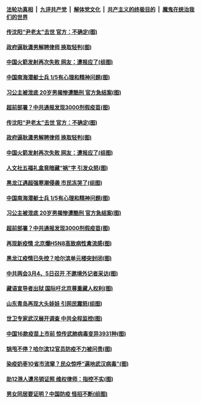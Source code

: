 

####  [法轮功真相](../../../../basic/blob/master/README.md?t=02030031) &nbsp;|&nbsp; [九评共产党](../../../../9ping.md/blob/master/README.md?t=02030031) &nbsp;|&nbsp; [解体党文化](../../../../jtdwh.md/blob/master/README.md?t=02030031)  &nbsp;|&nbsp; [共产主义的终极目的](../../../../gczydzjmd.md/blob/master/README.md?t=02030031) &nbsp;|&nbsp; [魔鬼在统治我们的世界](../../../../mgztzwmdsj.md/blob/master/README.md?t=02030031) 

#### [传沈阳“尹老太”去世 官方：不确定(图)](../pages/p1/961206.md?t=02030031) 

#### [政府逼耿潇男解聘律师 换取轻判(图)](../pages/p1/961199.md?t=02030031) 

#### [中国火箭发射再次失败 网友：遭报应了(组图)](../pages/p1/961162.md?t=02030031) 

#### [中国南海潜艇士兵 1/5有心理和精神问题(图)](../pages/p1/961114.md?t=02030031) 

#### [习公主被泄底 20岁男揭惨遭酷刑 官方急结案(图)](../pages/p1/961104.md?t=02030031) 

#### [超前部署？中共通报发现3000剂假疫苗(图)](../pages/p1/961067.md?t=02030031) 

#### [传沈阳“尹老太”去世 官方：不确定(图)](../pages/p1/961206.md?t=02030031) 

#### [政府逼耿潇男解聘律师 换取轻判(图)](../pages/p1/961199.md?t=02030031) 

#### [中国火箭发射再次失败 网友：遭报应了(组图)](../pages/p1/961162.md?t=02030031) 

#### [人文社五福礼盒竟暗藏“祸”字 引发众怒(图)](../pages/p1/961171.md?t=02030031) 


#### [黑龙江遇超强寒潮侵袭 市民冻哭了(组图)](../pages/p1/961129.md?t=02030031) 

#### [中国南海潜艇士兵 1/5有心理和精神问题(图)](../pages/p1/961114.md?t=02030031) 

#### [习公主被泄底 20岁男揭惨遭酷刑 官方急结案(图)](../pages/p1/961104.md?t=02030031) 

#### [超前部署？中共通报发现3000剂假疫苗(图)](../pages/p1/961067.md?t=02030031) 

#### [再现新疫情 北京爆H5N8高致病性禽流感(图)](../pages/p1/961082.md?t=02030031) 

#### [黑龙江疫情已失控？哈尔滨单元楼突封闭(图)](../pages/p1/961049.md?t=02030031) 

#### [中共两会3月4、5日召开 不邀境外记者采访(图)](../pages/p1/961060.md?t=02030031) 

#### [藏语宣导者出狱 国际吁北京尊重藏人权利(图)](../pages/p1/961017.md?t=02030031) 

#### [山东青岛再现大头娃娃 引网民震怒(组图)](../pages/p1/961031.md?t=02030031) 

#### [世卫专家武汉展开调查 中共全程监控(图)](../pages/p1/960985.md?t=02030031) 

#### [中国16款疫苗上市前 惊传武肺病毒变异3931种(图)](../pages/p1/960971.md?t=02030031) 

#### [锅甩不停？哈尔滨12官员防疫不力被问责(图)](../pages/p1/961003.md?t=02030031) 

#### [染疫奶枣10省市流窜？民众惊呼“遍地武汉病毒”(图)](../pages/p1/960967.md?t=02030031) 

#### [助12港人遭吊销证照 维权律师：指控不实(图)](../pages/p1/960956.md?t=02030031) 

#### [男女同居要证明？中国防疫 怪招不断(组图)](../pages/p1/960904.md?t=02030031) 

